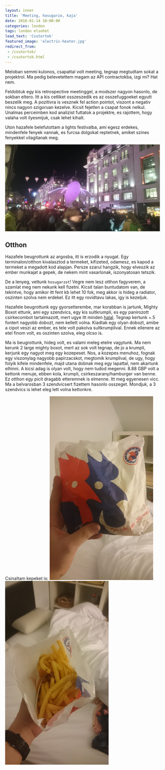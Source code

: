 ```yaml
---
layout: inner
title: 'Meeting, hosugarzo, kaja'
date: 2016-01-14 10:00:00
categories: london
tags: london elsohet
lead_text: 'Csutortok'
featured_image: 'electric-heater.jpg'
redirect_from:
 - /csutortok/
 - /csutortok.html
---
```


Meloban semmi kulonos, csapattal volt meeting, tegnap megtudtam sokat a projektrol. Ma pedig belevetettem magam az API contractokba, izgi mi? Hat nem.

Feldobtuk egy kis retrospective meetinggel, a modszer nagyon hasonlo, de sokban eltero. Itt a kis cetliket osszeszedik es az osszefuggoeket egyutt beszelik meg. A pozitivra is vesznek fel action pointot, viszont a negativ nincs nagyon szigoruan kezelve. Kicsit fejetlen a csapat fonok nelkul. Unalmas perceimben kod analizist futtatok a projektre, es rajottem, hogy valaha volt ilyesmijuk, csak lehet kihalt.

Uton hazafele belefutottam a lights festivalba, ami egesz erdekes, mindenfele fenyek vannak, es furcsa dolgokat reptetnek, amiket szines fenyekkel vilagitanak meg.

![Ez meg mi?](/vilagitas.jpg)

## Otthon
Hazafele beugrottunk az argosba, itt is erzodik a nyugat. Egy terminalon/otthon kivalasztod a termeket, kifizeted, odamesz, es kapod a termeket a megadott kod alapjan. Persze szarul hangzik, hogy elveszik az ember munkajat a gepek, de nekem mint vasarlonak, iszonyatosan tetszik.

De a lenyeg, vettunk `hosugarzot`! Vegre nem lesz otthon fagyverem, a szamlat meg nem nekunk kell fizetni. Kicsit talan buntudatom van, de tekintve, hogy amikor itt fent kb lehet 10 fok, meg akkor is hideg a radiator, oszinten szolva nem erdekel. Ez itt egy rovidtavu lakas, igy is kezeljuk.

Hazafele beugrottunk egy gyorsetterembe, mar korabban is jartunk, Mighty Boxot ettunk, ami egy szendvics, egy kis sultkrumpli, es egy panirozott csirkecombot tartalmazott, mert ugye itt minden [halal](https://hu.wikipedia.org/wiki/Halal_%C3%A9tkez%C3%A9s). Tegnap kertunk +.5 fontert nagyobb dobozt, nem kellett volna. Kiadtak egy olyan dobozt, amibe a cipot veszi az ember, es tele volt pakolva sultkrumplival. Ennek ellenere az etel finom volt, es oszinten szolva, eleg olcso is.

Ma is beugrottunk, hideg volt, es valami meleg etelre vagytunk. Ma nem kerunk 2 large mighty boxot, mert az sok volt tegnap, de jo a krumpli, kerjunk egy nagyot meg egy kozepeset. Nos, a kozepes menuhoz, fognak egy viszonylag nagyobb papirzacskot, megtomik krumplival, de ugy, hogy folyik kifele mindenfele, majd utana dobnak meg egy lapattal, nem akartunk elhinni. A kicsi adag is olyan volt, hogy nem tudod megenni. 8.88 GBP volt a kettonk menuje, ebben kola, krumpli, csirkeszarany/hamburger van benne. Ez otthon egy picit dragabb etteremnek is elmenne. Itt meg egyenesen vicc. Ma a belvarosban 3 szendvicsert fizettem hasonlo osszeget. Mondjuk, a 3 szendvics is lehet eleg lett volna kettonkre.

Csinaltam kepeket is:
![Kezemben tartom, hogy erezzetek a mereteket](/sultkrumpli-meret.jpg)
![Kezemben tartom, hogy erezzetek a mereteket](/sultkrumpli-bent.jpg)




